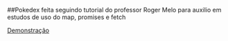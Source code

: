 ##Pokedex feita seguindo tutorial do professor Roger Melo para auxilio em estudos de uso do map, promises e fetch

[Demonstração](https://gisellebarbosa.github.io/Pokedex-Estudos-Javascript/)